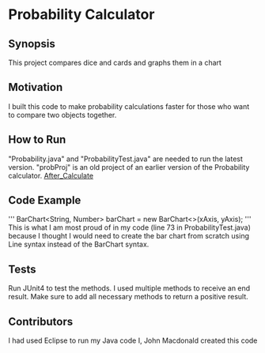 # Probability Calculator

## Synopsis
This project compares dice and cards and graphs them in a chart

## Motivation
I built this code to make probability calculations faster for those who want to
compare two objects together.

## How to Run
"Probability.java" and "ProbabilityTest.java" are needed to run the latest version.
"probProj" is an old project of an earlier version of the Probability calculator.
[After_Calculate](After_Calculate.png)

## Code Example
'''
BarChart<String, Number> barChart = new BarChart<>(xAxis, yAxis);
'''
This is what I am most proud of in my code (line 73 in ProbabilityTest.java) because
I thought I would need to create the bar chart from scratch using Line syntax instead
of the BarChart syntax.

## Tests
Run JUnit4 to test the methods. I used multiple methods to receive an end result.
Make sure to add all necessary methods to return a positive result.

## Contributors
I had used Eclipse to run my Java code
I, John Macdonald created this code
